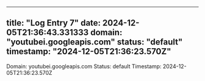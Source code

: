 
---
title: "Log Entry 7"
date: 2024-12-05T21:36:43.331333
domain: "youtubei.googleapis.com"
status: "default"
timestamp: "2024-12-05T21:36:23.570Z"
---

Domain: youtubei.googleapis.com
Status: default
Timestamp: 2024-12-05T21:36:23.570Z

